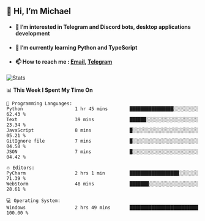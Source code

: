 ## 👋 Hi, I’m Michael
- #### 👀 I’m interested in Telegram and Discord bots, desktop applications development
- #### 🌱 I’m currently learning Python and TypeScript
- #### 📫 How to reach me : [Email](mailto:misha@kurapov.ru), [Telegram](https://t.me/mkurapov)

![Stats](https://github-readme-stats.vercel.app/api?username=krpff&show_icons=true&theme=github_dark&hide_border=true&hide=issues&count_private=true&layout=compact)


<!--START_SECTION:waka-->
📊 **This Week I Spent My Time On** 

```text
💬 Programming Languages: 
Python                   1 hr 45 mins        ████████████████░░░░░░░░░   62.43 % 
Text                     39 mins             ██████░░░░░░░░░░░░░░░░░░░   23.34 % 
JavaScript               8 mins              █░░░░░░░░░░░░░░░░░░░░░░░░   05.21 % 
GitIgnore file           7 mins              █░░░░░░░░░░░░░░░░░░░░░░░░   04.58 % 
JSON                     7 mins              █░░░░░░░░░░░░░░░░░░░░░░░░   04.42 % 

🔥 Editors: 
PyCharm                  2 hrs 1 min         ██████████████████░░░░░░░   71.39 % 
WebStorm                 48 mins             ███████░░░░░░░░░░░░░░░░░░   28.61 % 

💻 Operating System: 
Windows                  2 hrs 49 mins       █████████████████████████   100.00 % 
```


<!--END_SECTION:waka-->
